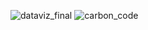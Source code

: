 ![dataviz_final](https://user-images.githubusercontent.com/65813696/158081290-9127ec9f-f00e-468e-994c-987439e2cb9c.png)
![carbon_code](https://user-images.githubusercontent.com/65813696/158081293-1001be6b-d8c8-4f50-a66a-cc4681c84df3.png)
